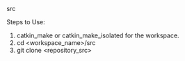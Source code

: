 src

Steps to Use:
1. catkin_make or catkin_make_isolated for the workspace.
2. cd <workspace_name>/src 
3. git clone <repository_src>
